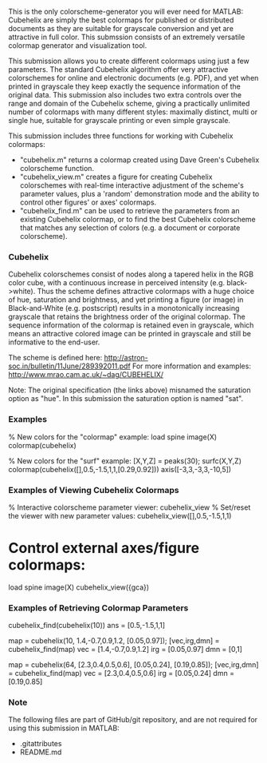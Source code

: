 This is the only colorscheme-generator you will ever need for MATLAB: Cubehelix are simply the best colormaps for published or distributed documents as they are suitable for grayscale conversion and yet are attractive in full color. This submssion consists of an extremely versatile colormap generator and visualization tool.

This submission allows you to create different colormaps using just a few parameters. The standard Cubehelix algorithm offer very attractive colorschemes for online and electronic documents (e.g. PDF), and yet when printed in grayscale they keep exactly the sequence information of the original data. This submission also includes two extra controls over the range and domain of the Cubehelix scheme, giving a practically unlimited number of colormaps with many different styles: maximally distinct, multi or single hue, suitable for grayscale printing or even simple grayscale.

This submission includes three functions for working with Cubehelix colormaps:

* "cubehelix.m" returns a colormap created using Dave Green's Cubehelix colorscheme function. 
* "cubehelix_view.m" creates a figure for creating Cubehelix colorschemes with real-time interactive adjustment of the scheme's parameter values, plus a 'random' demonstration mode and the ability to control other figures' or axes' colormaps.
* "cubehelix_find.m" can be used to retrieve the parameters from an existing Cubehelix colormap, or to find the best Cubehelix colorscheme that matches any selection of colors (e.g. a document or corporate colorscheme).

### Cubehelix ###

Cubehelix colorschemes consist of nodes along a tapered helix in the RGB color cube, with a continuous increase in perceived intensity (e.g. black->white). Thus the scheme defines attractive colormaps with a huge choice of hue, saturation and brightness, and yet printing a figure (or image) in Black-and-White (e.g. postscript) results in a monotonically increasing grayscale that retains the brightness order of the original colormap. The sequence information of the colormap is retained even in grayscale, which means an attractive colored image can be printed in grayscale and still be informative to the end-user.

The scheme is defined here: http://astron-soc.in/bulletin/11June/289392011.pdf 
For more information and examples: http://www.mrao.cam.ac.uk/~dag/CUBEHELIX/

Note: The original specification (the links above) misnamed the saturation option as "hue". In this submission the saturation option is named "sat".

### Examples ###

% New colors for the "colormap" example: 
load spine 
image(X) 
colormap(cubehelix)

% New colors for the "surf" example: 
[X,Y,Z] = peaks(30); 
surfc(X,Y,Z) 
colormap(cubehelix([],0.5,-1.5,1,1,[0.29,0.92])) 
axis([-3,3,-3,3,-10,5])

### Examples of Viewing Cubehelix Colormaps ###

% Interactive colorscheme parameter viewer: 
cubehelix_view 
% Set/reset the viewer with new parameter values: 
cubehelix_view([],0.5,-1.5,1,1)

# Control external axes/figure colormaps:
load spine
image(X)
cubehelix_view({gca})

### Examples of Retrieving Colormap Parameters ###

cubehelix_find(cubehelix(10))
 ans = [0.5,-1.5,1,1]

map = cubehelix(10, 1.4,-0.7,0.9,1.2, [0.05,0.97]); 
[vec,irg,dmn] = cubehelix_find(map)
 vec = [1.4,-0.7,0.9,1.2]
 irg = [0.05,0.97]
 dmn = [0,1]

map = cubehelix(64, [2.3,0.4,0.5,0.6], [0.05,0.24], [0.19,0.85]);
[vec,irg,dmn] = cubehelix_find(map)
 vec = [2.3,0.4,0.5,0.6]
 irg = [0.05,0.24]
 dmn = [0.19,0.85]
 
 ### Note ###

The following files are part of GitHub/git repository, and are not required for using this submission in MATLAB:
* .gitattributes
* README.md
